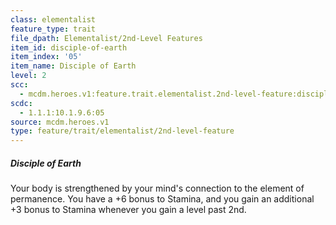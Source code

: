 ```yaml
---
class: elementalist
feature_type: trait
file_dpath: Elementalist/2nd-Level Features
item_id: disciple-of-earth
item_index: '05'
item_name: Disciple of Earth
level: 2
scc:
  - mcdm.heroes.v1:feature.trait.elementalist.2nd-level-feature:disciple-of-earth
scdc:
  - 1.1.1:10.1.9.6:05
source: mcdm.heroes.v1
type: feature/trait/elementalist/2nd-level-feature
---
```


##### Disciple of Earth

Your body is strengthened by your mind's connection to the element of permanence. You have a +6 bonus to Stamina, and you gain an additional +3 bonus to Stamina whenever you gain a level past 2nd.
